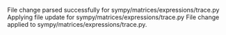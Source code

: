 File change parsed successfully for sympy/matrices/expressions/trace.py
Applying file update for sympy/matrices/expressions/trace.py
File change applied to sympy/matrices/expressions/trace.py.
